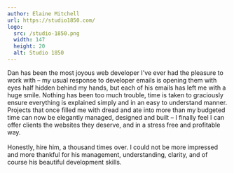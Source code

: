 ```yaml
---
author: Elaine Mitchell
url: https://studio1850.com/
logo:
  src: /studio-1850.png
  width: 147
  height: 20
  alt: Studio 1850
---
```


Dan has been the most joyous web developer I've ever had the pleasure to work with – my usual response to developer emails is opening them with eyes half hidden behind my hands, but each of his emails has left me with a huge smile. Nothing has been too much trouble, time is taken to graciously ensure everything is explained simply and in an easy to understand manner. Projects that once filled me with dread and ate into more than my budgeted time can now be elegantly managed, designed and built – I finally feel I can offer clients the websites they deserve, and in a stress free and profitable way.  
<br>
Honestly, hire him, a thousand times over. I could not be more impressed and more thankful for his management, understanding, clarity, and of course his beautiful development skills.
